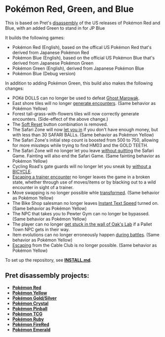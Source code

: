 # Pokémon Red, Green, and Blue

This is based on Pret's [disassembly][pokered] of the US releases of Pokémon Red and Blue, with an added Green to stand in for JP Blue

It builds the following games:

- Pokémon Red (English), based on the offical US Pokémon Red that's derived from Japanese Pokémon Red
- Pokémon Blue (English), based on the official US Pokémon Blue that's derived from Japanese Pokémon Green
- Pokémon Green (English), derived from Japanese Pokémon Blue
- Pokémon Blue (Debug version)

In addition to adding Pokémon Green, this build also makes the following changes:

- POKé DOLLS can no longer be used to defeat [Ghost Marowak](https://glitchcity.wiki/Go_past_the_Marowak_ghost_without_a_Silph_Scope).
- East shore tiles will no longer [generate encounters](https://glitchcity.wiki/Old_man_glitch). (Same behavior as Pokémon Yellow)
- Forest tall-grass-with-flowers tiles will now correctly generate encounters. (Side-effect of the above change.)
- The [Soft Reset](https://bulbapedia.bulbagarden.net/wiki/Soft_resetting) button combination is removed.
- The Safari Zone will now [let you in](https://bulbapedia.bulbagarden.net/wiki/Kanto_Safari_Zone#Trivia) if you don't have enough money, but with less than 30 SAFARI BALLs. (Same behavior as Pokémon Yellow)
- The Safari Zone's initial step count is boosted from 500 to 750, allowing for more missteps while trying to find HM03 and the GOLD TEETH.
- The Safari Zone will no longer let you leave [without quitting](https://glitchcity.wiki/Safari_Zone_exit_glitch) the Safari Game. Fainting will also end the Safari Game. (Same fainting behavior as Pokémon Yellow)
- Cycling Road's gate guards will no longer let you sneak by [without a BICYCLE](https://glitchcity.wiki/Go_on_Cycling_Road_without_a_Bicycle).
- [Escaping a trainer encounter](https://glitchcity.wiki/Trainer_escape_glitch) no longer leaves the game in a broken state, whether through use of moves/items or by blacking out to a wild encounter in sight of a trainer.
- Move swapping is no longer possible whle [transformed](https://glitchcity.wiki/Swapping_Transform_moves_glitch). (Same behavior as Pokémon Yellow)
- The Bike Shop salesman no longer leaves [Instant Text Speed](https://glitchcity.wiki/Bike_Shop_instant_text_glitch) turned on. (Same behavior as Pokémon Yellow)
- The NPC that takes you to Pewter Gym can no longer be bypassed. (Same behavior as Pokémon Yellow)
- The player can no longer [get stuck in the wall of Oak's Lab](https://glitchcity.wiki/Get_stuck_in_a_wall) if a Pallet Town NPC gets in their way.
- Item evolutions can no longer erroneously happen [during battles](https://glitchcity.wiki/Evolve_without_an_evolutionary_stone). (Same behavior as Pokémon Yellow)
- [Escaping](https://glitchcity.wiki/Cable_Club_escape_glitch) from the Cable Club is no longer possible. (Same behavior as Pokémon Yellow)

To set up the repository, see [**INSTALL.md**](INSTALL.md).


## Pret disassembly projects:

- [**Pokémon Red**][pokered]
- [**Pokémon Yellow**][pokeyellow]
- [**Pokémon Gold/Silver**][pokegold]
- [**Pokémon Crystal**][pokecrystal]
- [**Pokémon Pinball**][pokepinball]
- [**Pokémon TCG**][poketcg]
- [**Pokémon Ruby**][pokeruby]
- [**Pokémon FireRed**][pokefirered]
- [**Pokémon Emerald**][pokeemerald]

[pokered]: https://github.com/pret/pokered
[pokeyellow]: https://github.com/pret/pokeyellow
[pokegold]: https://github.com/pret/pokegold
[pokecrystal]: https://github.com/pret/pokecrystal
[pokepinball]: https://github.com/pret/pokepinball
[poketcg]: https://github.com/pret/poketcg
[pokeruby]: https://github.com/pret/pokeruby
[pokefirered]: https://github.com/pret/pokefirered
[pokeemerald]: https://github.com/pret/pokeemerald
[discord]: https://discord.gg/d5dubZ3
[irc]: https://kiwiirc.com/client/irc.freenode.net/?#pret
